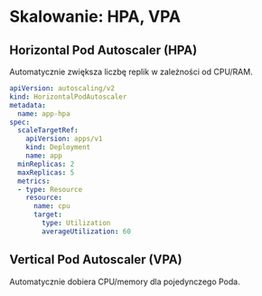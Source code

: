 
# Skalowanie: HPA, VPA

## Horizontal Pod Autoscaler (HPA)

Automatycznie zwiększa liczbę replik w zależności od CPU/RAM.

```yaml
apiVersion: autoscaling/v2
kind: HorizontalPodAutoscaler
metadata:
  name: app-hpa
spec:
  scaleTargetRef:
    apiVersion: apps/v1
    kind: Deployment
    name: app
  minReplicas: 2
  maxReplicas: 5
  metrics:
  - type: Resource
    resource:
      name: cpu
      target:
        type: Utilization
        averageUtilization: 60
```

## Vertical Pod Autoscaler (VPA)

Automatycznie dobiera CPU/memory dla pojedynczego Poda.
